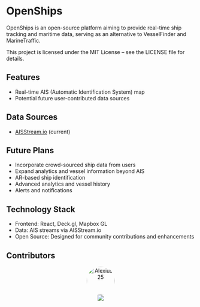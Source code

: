 # OpenShips

OpenShips is an open-source platform aiming to provide real-time ship tracking and maritime data, serving as an alternative to VesselFinder and MarineTraffic.


This project is licensed under the MIT License – see the LICENSE file for details.

## Features

- Real-time AIS (Automatic Identification System) map
- Potential future user-contributed data sources

## Data Sources

- [AISStream.io](aisstream.io) (current)

## Future Plans
- Incorporate crowd-sourced ship data from users
- Expand analytics and vessel information beyond AIS
- AR-based ship identification
- Advanced analytics and vessel history
- Alerts and notifications

## Technology Stack
- Frontend: React, Deck.gl, Mapbox GL
- Data: AIS streams via AISStream.io
- Open Source: Designed for community contributions and enhancements

## Contributors

<div style="display:flex; justify-content:center; flex-wrap:wrap; gap:20px;">

  <!-- Contributor 1 -->
  <div style="text-align:center;">
    <a href="https://github.com/Alexius25">
      <img src="https://github.com/Alexius25.png?size=480" width="75" style="border-radius:50%" title="Alexius25" />
    </a>
    <div>
      <img src="https://img.shields.io/badge/Practicly_Everything-blue?style=flat-square&logo=react" />
    </div>
  </div>
</div>
